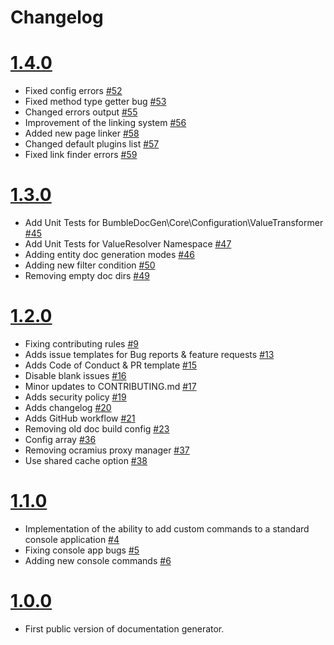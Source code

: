 # Changelog

# [1.4.0](https://github.com/bumble-tech/bumble-doc-gen/releases/tag/v1.4.0)
- Fixed config errors [#52](https://github.com/bumble-tech/bumble-doc-gen/pull/52)
- Fixed method type getter bug [#53](https://github.com/bumble-tech/bumble-doc-gen/pull/53)
- Changed errors output [#55](https://github.com/bumble-tech/bumble-doc-gen/pull/55)
- Improvement of the linking system [#56](https://github.com/bumble-tech/bumble-doc-gen/pull/56)
- Added new page linker [#58](https://github.com/bumble-tech/bumble-doc-gen/pull/58)
- Changed default plugins list [#57](https://github.com/bumble-tech/bumble-doc-gen/pull/57)
- Fixed link finder errors [#59](https://github.com/bumble-tech/bumble-doc-gen/pull/59)

# [1.3.0](https://github.com/bumble-tech/bumble-doc-gen/releases/tag/v1.3.0)
- Add Unit Tests for BumbleDocGen\Core\Configuration\ValueTransformer [#45](https://github.com/bumble-tech/bumble-doc-gen/pull/45)
- Add Unit Tests for ValueResolver Namespace [#47](https://github.com/bumble-tech/bumble-doc-gen/pull/47)
- Adding entity doc generation modes [#46](https://github.com/bumble-tech/bumble-doc-gen/pull/46)
- Adding new filter condition [#50](https://github.com/bumble-tech/bumble-doc-gen/pull/50)
- Removing empty doc dirs [#49](https://github.com/bumble-tech/bumble-doc-gen/pull/49)

# [1.2.0](https://github.com/bumble-tech/bumble-doc-gen/releases/tag/v1.2.0)
- Fixing contributing rules [#9](https://github.com/bumble-tech/bumble-doc-gen/pull/9)
- Adds issue templates for Bug reports & feature requests [#13](https://github.com/bumble-tech/bumble-doc-gen/pull/13)
- Adds Code of Conduct & PR template [#15](https://github.com/bumble-tech/bumble-doc-gen/pull/15)
- Disable blank issues [#16](https://github.com/bumble-tech/bumble-doc-gen/pull/16)
- Minor updates to CONTRIBUTING.md [#17](https://github.com/bumble-tech/bumble-doc-gen/pull/17)
- Adds security policy [#19](https://github.com/bumble-tech/bumble-doc-gen/pull/19)
- Adds changelog [#20](https://github.com/bumble-tech/bumble-doc-gen/pull/20)
- Adds GitHub workflow [#21](https://github.com/bumble-tech/bumble-doc-gen/pull/21)
- Removing old doc build config [#23](https://github.com/bumble-tech/bumble-doc-gen/pull/23)
- Config array [#36](https://github.com/bumble-tech/bumble-doc-gen/pull/36)
- Removing ocramius proxy manager [#37](https://github.com/bumble-tech/bumble-doc-gen/pull/37)
- Use shared cache option [#38](https://github.com/bumble-tech/bumble-doc-gen/pull/38)

# [1.1.0](https://github.com/bumble-tech/bumble-doc-gen/releases/tag/v1.1.0)
- Implementation of the ability to add custom commands to a standard console application [#4](https://github.com/bumble-tech/bumble-doc-gen/pull/4)
- Fixing console app bugs [#5](https://github.com/bumble-tech/bumble-doc-gen/pull/5)
- Adding new console commands [#6](https://github.com/bumble-tech/bumble-doc-gen/pull/6)

# [1.0.0](https://github.com/bumble-tech/bumble-doc-gen/releases/tag/v1.0.0)
- First public version of documentation generator.
